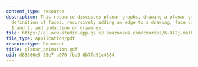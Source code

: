 ```yaml
---
content_type: resource
description: This resource discusses planar graphs, drawing a planar graph, recursive
  definition of faces, recursively adding an edge to a drawing, face creation rule
  1 and 2, and induction on drawings.
file: https://ol-ocw-studio-app-qa.s3.amazonaws.com/courses/6-042j-mathematics-for-computer-science-fall-2005/d85606e535e7a070fba98b7fd91c4884_planar_animation.pdf
file_type: application/pdf
resourcetype: Document
title: planar_animation.pdf
uid: d85606e5-35e7-a070-fba9-8b7fd91c4884
---
```

